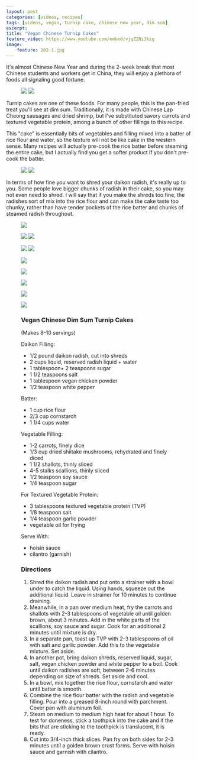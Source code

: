 ```yaml
---
layout: post
categories: [videos, recipes]
tags: [videos, vegan, turnip cake, chinese new year, dim sum]
excerpt: 
title: "Vegan Chinese Turnip Cakes"
feature_video: https://www.youtube.com/embed/vjqZ2Ni3kig
image:
    feature: 262-1.jpg
---
```


It's almost Chinese New Year and during the 2-week break that most Chinese students and workers get in China, they will enjoy a plethora of foods all signaling good fortune.

<figure class = "half">
    <img src="/images/262-3.jpg">
    <img src="/images/262-4.jpg">
</figure> 

Turnip cakes are one of these foods.  For many people, this is the pan-fried treat you'll see at dim sum.  Traditionally, it is made with Chinese Lap Cheong sausages and dried shrimp, but I've substituted savory carrots and textured vegetable protein, among a bunch of other fillings to this recipe.

This "cake" is essentially bits of vegetables and filling mixed into a batter of rice flour and water, so the texture will not be like cake in the western sense.  Many recipes will actually pre-cook the rice batter before steaming the entire cake, but I actually find you get a softer product if you don't pre-cook the batter.

<figure class = "half">
    <img src="/images/262-2.jpg">
    <img src="/images/262-6.jpg">
</figure> 

In terms of how fine you want to shred your daikon radish, it's really up to you.  Some people love bigger chunks of radish in their cake, so you may not even need to shred.  I will say that if you make the shreds too fine, the radishes sort of mix into the rice flour and can make the cake taste too chunky, rather than have tender pockets of the rice batter and chunks of steamed radish throughout.

<figure>
    <img src="/images/262-7.jpg">
</figure> 


<figure class = "half">
    <img src="/images/262-8.jpg">
    <img src="/images/262-9.jpg">
</figure> 

<figure class = "half">
    <img src="/images/262-11.jpg">
    <img src="/images/262-12.jpg">
</figure> 

<figure>
    <img src="/images/262-15.jpg">
</figure> 

<figure>
    <img src="/images/262-16.jpg">
</figure> 

<figure>
    <img src="/images/262-17.jpg">
</figure> 

<figure>
    <img src="/images/262-18.jpg">
</figure> 
<figure>
    <img src="/images/262-1.jpg">
</figure> 


<figure class="ingredients" markdown="1">

### Vegan Chinese Dim Sum Turnip Cakes

(Makes 8-10 servings)

Daikon Filling:

- 1/2 pound daikon radish, cut into shreds
- 2 cups liquid, reserved radish liquid + water
- 1 tablespoon+ 2 teaspoons sugar
- 1 1/2 teaspoons salt
- 1 tablespoon vegan chicken powder
- 1/2 teaspoon white pepper

Batter: 

- 1 cup rice flour 
- 2/3 cup cornstarch 
- 1 1/4 cups water

Vegetable Filling:

- 1-2 carrots, finely dice
- 1/3 cup dried shiitake mushrooms, rehydrated and finely diced
- 1 1/2 shallots, thinly sliced
- 4-5 stalks scallions, thinly sliced
- 1/2 teaspoon soy sauce
- 1/4 teaspoon sugar

For Textured Vegetable Protein:

- 3 tablespoons textured vegetable protein (TVP)
- 1/8 teaspoon salt 
- 1/4 teaspoon garlic powder
- vegetable oil for frying

Serve With:

- hoisin sauce
- cilantro (garnish)


</figure>

<figure class="directions" markdown="1">

### Directions

1. Shred the daikon radish and put onto a strainer with a bowl under to catch the liquid.  Using hands, squeeze out the additional liquid.  Leave in strainer for 10 minutes to continue draining.
2. Meanwhile, in a pan over medium heat, fry the carrots and shallots with 2-3 tablespoons of vegetable oil until golden brown, about 3 minutes.  Add in the white parts of the scallions, soy sauce and sugar.  Cook for an additional 2 minutes until mixture is dry.  
3. In a separate pan, toast up TVP with 2-3 tablespoons of oil with salt and garlic powder.  Add this to the vegetable mixture.  Set aside.
4. In another pot, bring daikon shreds, reserved liquid, sugar, salt, vegan chicken powder and white pepper to a boil.  Cook until daikon radishes are soft, between 2-6 minutes depending on size of shreds.  Set aside and cool.
4. In a bowl, mix together the rice flour, cornstarch and water until batter is smooth.
5. Combine the rice flour batter with the radish and vegetable filling.  Pour into a greased 8-inch round with parchment.  Cover pan with aluminum foil.
6. Steam on medium to medium high heat for about 1 hour.  To test for doneness, stick a toothpick into the cake and if the bits that are sticking to the toothpick is translucent, it is ready. 
7. Cut into 3/4-inch thick slices.  Pan fry on both sides for 2-3 minutes until a golden brown crust forms.  Serve with hoisin sauce and garnish with cilantro.
</figure>